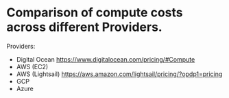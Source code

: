 # Comparison of compute costs across different Providers.

Providers:
* Digital Ocean https://www.digitalocean.com/pricing/#Compute
* AWS (EC2)
* AWS (Lightsail) https://aws.amazon.com/lightsail/pricing/?opdp1=pricing
* GCP
* Azure
